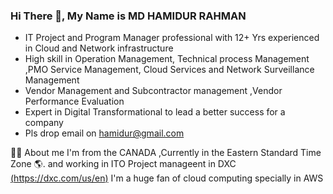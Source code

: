### Hi There 👋, My Name is MD HAMIDUR RAHMAN

- IT Project and Program Manager professional with 12+ Yrs experienced in Cloud and Network infrastructure
- High skill in Operation Management, Technical process Management ,PMO Service Management, Cloud Services and Network Surveillance Management
- Vendor Management and Subcontractor management ,Vendor Performance Evaluation
- Expert in Digital Transformational to lead a better success for a company
- Pls drop email on hamidur@gmail.com


🙋‍♂️ About me
  I'm from the CANADA ,Currently in the Eastern Standard Time Zone 🌎. and working in ITO Project manageent in DXC [(https://dxc.com/us/en)](https://dxc.com/us/en) I'm a huge fan of cloud computing specially in AWS
